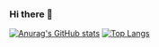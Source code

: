 ### Hi there 👋

<!--
**RainThings/RainThings** is a ✨ _special_ ✨ repository because its `README.md` (this file) appears on your GitHub profile.

Here are some ideas to get you started:

- 🔭 I’m currently working on ...
- 🌱 I’m currently learning ...
- 👯 I’m looking to collaborate on ...
- 🤔 I’m looking for help with ...
- 💬 Ask me about ...
- 📫 How to reach me: ...
- 😄 Pronouns: ...
- ⚡ Fun fact: ...
-->
[![Anurag's GitHub stats](https://github-readme-stats-livid-sigma-94.vercel.app/api?username=RainThings&show_icons=true)](https://github.com/anuraghazra/github-readme-stats)
[![Top Langs](https://github-readme-stats-livid-sigma-94.vercel.app/api/top-langs/?username=RainThings)](https://github.com/anuraghazra/github-readme-stats)
